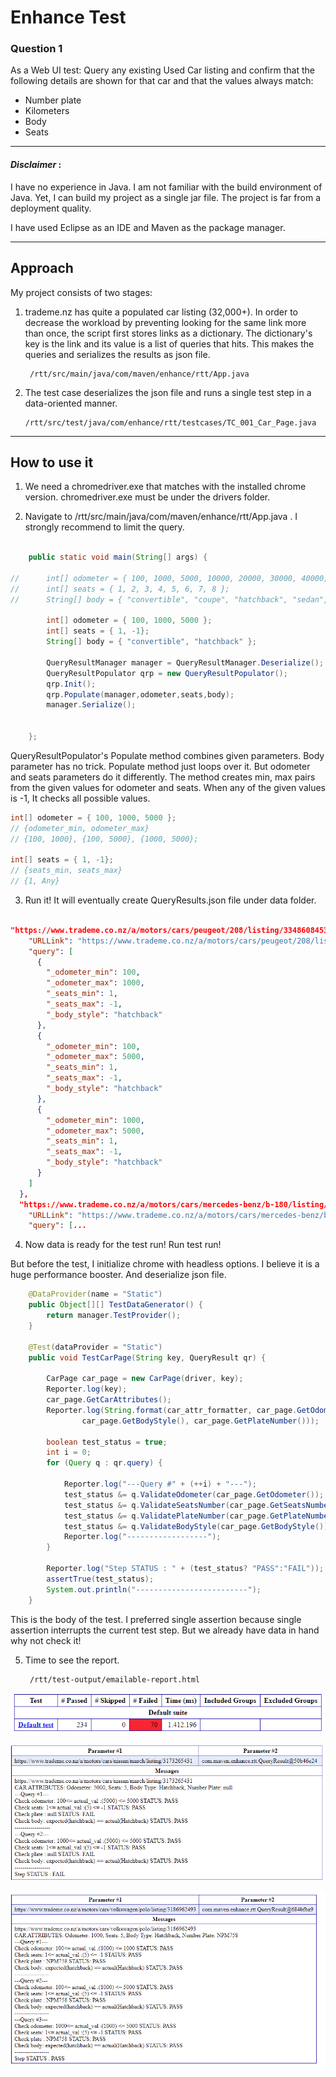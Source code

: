 # Enhance Test
### Question 1 ###

As a Web UI test: Query any existing Used Car listing and confirm that the following details
are shown for that car and that the values always match:
* Number plate
* Kilometers
* Body
* Seats
 - - - -
#### *Disclaimer* : #### 
I have no experience in Java.
I am not familiar with the build environment of Java. Yet, I can build my project as a single jar file. The project is far from a deployment quality. 

I have used  Eclipse as an IDE and  Maven as the package manager.

- - - - 

## Approach




My project consists of two stages:
1. trademe.nz has quite a populated car listing (32,000+).
In order to decrease the workload by preventing looking for the same link more than once, the script first stores links as a dictionary. The dictionary's key is the link and its value is a list of queries that hits. This makes the queries and serializes the results as json file.

        /rtt/src/main/java/com/maven/enhance/rtt/App.java 
    

2.  The test case deserializes the json file and runs a single test step in a data-oriented manner.

        /rtt/src/test/java/com/enhance/rtt/testcases/TC_001_Car_Page.java
    


- - - -

## How to use it
1. We need a chromedriver.exe that matches with the installed chrome version. chromedriver.exe must be under the drivers folder.

2. Navigate to  /rtt/src/main/java/com/maven/enhance/rtt/App.java . I strongly recommend to limit the query.
```java

	public static void main(String[] args) {	
		
//		int[] odometer = { 100, 1000, 5000, 10000, 20000, 30000, 40000, 50000, 60000, 70000, 80000, 90000, 100000, 120000, 140000, 160000, 180000, 200000, 250000, 300000 };
//		int[] seats = { 1, 2, 3, 4, 5, 6, 7, 8 };
//		String[] body = { "convertible", "coupe", "hatchback", "sedan", "stationwagon", "suv", "ute", "van", "other" };
		
		int[] odometer = { 100, 1000, 5000 };
		int[] seats = { 1, -1};
		String[] body = { "convertible", "hatchback" };	

		QueryResultManager manager = QueryResultManager.Deserialize();
		QueryResultPopulator qrp = new QueryResultPopulator();
		qrp.Init();
		qrp.Populate(manager,odometer,seats,body);
		manager.Serialize();
			

	};
```
QueryResultPopulator's Populate method combines given parameters.
Body parameter has no trick. Populate method just loops over it.
But odometer and seats parameters do it differently. 
The method creates min, max pairs from the given values for odometer and seats.
When any of the given values is -1, It checks all possible values.
```java
int[] odometer = { 100, 1000, 5000 };
// {odometer_min, odometer_max}
// {100, 1000}, {100, 5000}, {1000, 5000};

int[] seats = { 1, -1};
// {seats_min, seats_max}
// {1, Any}
```

3. Run it! It will eventually create QueryResults.json file under data folder.
```json

"https://www.trademe.co.nz/a/motors/cars/peugeot/208/listing/3348608453": {
    "URLLink": "https://www.trademe.co.nz/a/motors/cars/peugeot/208/listing/3348608453",
    "query": [
      {
        "_odometer_min": 100,
        "_odometer_max": 1000,
        "_seats_min": 1,
        "_seats_max": -1,
        "_body_style": "hatchback"
      },
      {
        "_odometer_min": 100,
        "_odometer_max": 5000,
        "_seats_min": 1,
        "_seats_max": -1,
        "_body_style": "hatchback"
      },
      {
        "_odometer_min": 1000,
        "_odometer_max": 5000,
        "_seats_min": 1,
        "_seats_max": -1,
        "_body_style": "hatchback"
      }
    ]
  },
  "https://www.trademe.co.nz/a/motors/cars/mercedes-benz/b-180/listing/3458969978": {
    "URLLink": "https://www.trademe.co.nz/a/motors/cars/mercedes-benz/b-180/listing/3458969978",
    "query": [...  
```

4. Now data is ready for the test run! Run test run!

But before the test, I initialize chrome with headless options. I believe it is a huge performance booster. And deserialize json file. 

```java 
	@DataProvider(name = "Static")
	public Object[][] TestDataGenerator() {
		return manager.TestProvider();
	}

	@Test(dataProvider = "Static")
	public void TestCarPage(String key, QueryResult qr) {

		CarPage car_page = new CarPage(driver, key);		
		Reporter.log(key);
		car_page.GetCarAttributes();
		Reporter.log(String.format(car_attr_formatter, car_page.GetOdometer(), car_page.GetSeatsNumber(),
				car_page.GetBodyStyle(), car_page.GetPlateNumber()));

		boolean test_status = true;
		int i = 0;
		for (Query q : qr.query) {
			
			Reporter.log("---Query #" + (++i) + "---");
			test_status &= q.ValidateOdometer(car_page.GetOdometer());
			test_status &= q.ValidateSeatsNumber(car_page.GetSeatsNumber());
			test_status &= q.ValidatePlateNumber(car_page.GetPlateNumber());
			test_status &= q.ValidateBodyStyle(car_page.GetBodyStyle());
			Reporter.log("------------------");
		}
		
		Reporter.log("Step STATUS : " + (test_status? "PASS":"FAIL"));
		assertTrue(test_status);
		System.out.println("-------------------------");
	}
```
This is the body of the test. I preferred single assertion because single assertion interrupts the current test step. But we already have data in hand why not check it!

5. Time to see the report.

        /rtt/test-output/emailable-report.html

![picture alt](https://github.com/Rhinoffensive/EnhanceTask_1/blob/master/rtt/gitpic/test_overall.PNG?raw=true "Overall Test Result")

![picture alt](https://github.com/Rhinoffensive/EnhanceTask_1/blob/master/rtt/gitpic/fail_step.PNG?raw=true "Failed Test Step")

![picture alt](https://github.com/Rhinoffensive/EnhanceTask_1/blob/master/rtt/gitpic/pass_step.PNG?raw=true "Passed Test Step")
















